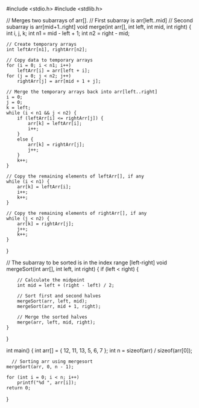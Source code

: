 #include <stdio.h>
#include <stdlib.h>

// Merges two subarrays of arr[].
// First subarray is arr[left..mid]
// Second subarray is arr[mid+1..right]
void merge(int arr[], int left, int mid, int right) {
    int i, j, k;
    int n1 = mid - left + 1;
    int n2 = right - mid;

    // Create temporary arrays
    int leftArr[n1], rightArr[n2];

    // Copy data to temporary arrays
    for (i = 0; i < n1; i++)
        leftArr[i] = arr[left + i];
    for (j = 0; j < n2; j++)
        rightArr[j] = arr[mid + 1 + j];

    // Merge the temporary arrays back into arr[left..right]
    i = 0;
    j = 0;
    k = left;
    while (i < n1 && j < n2) {
        if (leftArr[i] <= rightArr[j]) {
            arr[k] = leftArr[i];
            i++;
        }
        else {
            arr[k] = rightArr[j];
            j++;
        }
        k++;
    }

    // Copy the remaining elements of leftArr[], if any
    while (i < n1) {
        arr[k] = leftArr[i];
        i++;
        k++;
    }

    // Copy the remaining elements of rightArr[], if any
    while (j < n2) {
        arr[k] = rightArr[j];
        j++;
        k++;
    }
}

// The subarray to be sorted is in the index range [left-right]
void mergeSort(int arr[], int left, int right) {
    if (left < right) {
      
        // Calculate the midpoint
        int mid = left + (right - left) / 2;

        // Sort first and second halves
        mergeSort(arr, left, mid);
        mergeSort(arr, mid + 1, right);

        // Merge the sorted halves
        merge(arr, left, mid, right);
    }
}

int main() {
    int arr[] = { 12, 11, 13, 5, 6, 7 };
    int n = sizeof(arr) / sizeof(arr[0]);
    
      // Sorting arr using mergesort
    mergeSort(arr, 0, n - 1);

    for (int i = 0; i < n; i++)
        printf("%d ", arr[i]);
    return 0;
}
